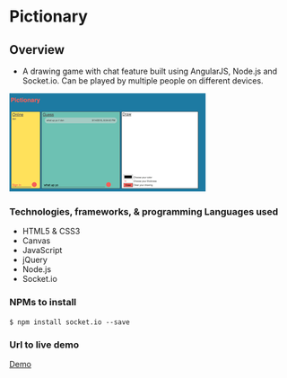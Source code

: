 # Pictionary

## Overview
* A drawing game with chat feature built using AngularJS, Node.js and Socket.io. Can be played by multiple people on different devices.

![Pictionary](pictionary.png)


### Technologies, frameworks, & programming Languages used
* HTML5 & CSS3
* Canvas
* JavaScript
* jQuery
* Node.js
* Socket.io


### NPMs to install

```node
$ npm install socket.io --save
```



### Url to live demo

[Demo](http://www.danielbarranco.com/chat-room/)